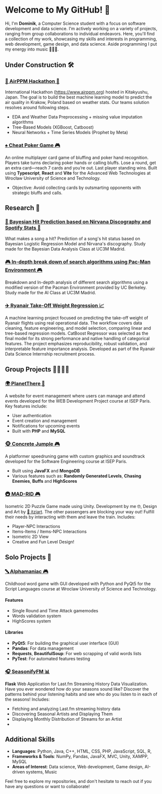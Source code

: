 # Welcome to My GitHub! 👋

Hi, I'm **Dominik**, a Computer Science student with a focus on software development and data science. I'm actively working on a variety of projects, ranging from group collaborations to individual endeavors. Here, you'll find a collection of my work, showcasing my skills and interests in programming, web development, game design, and data science. Aside programming I put my energy into music 🎸🎸🎸.

## Under Construction 🛠️

### [🔎 AirPPM Hackathon 💨](https://github.com/banacchini/air-ppm-hackathon)
International Hackathon (https://www.airppm.org) hosted in Kitakyushu, Japan. The goal is to build the best machine learning model to predict the air quality in Krakow, Poland based on weather stats. Our teams solution resolves around following steps.
- EDA and Weather Data Preprocessing + missing value imputation algorithms
- Tree-Based Models (XGBoost, Catboost)
- Neural Networks + Time Series Models (Prophet by Meta)

### [♠️ Cheat Poker Game 🎮](https://github.com/w-makowski/cheat-poker-app)
An online multiplayer card game of bluffing and poker hand recognition. Players take turns declaring poker hands or calling bluffs. Lose a round, get an extra card—reach 7 cards and you’re out. Last player standing wins. Built using **Typescript**, **React** and **Vite** for the Advanced Web Technologies at Wrocław University of Science and Technology.
- Objective: Avoid collecting cards by outsmarting opponents with strategic bluffs and calls.

## Research 🔎

### [🎸 Bayesian Hit Prediction based on Nirvana Discography and Spotify Stats 🎸](https://github.com/banacchini/NirvanaHitPrediction)
What makes a song a hit? Prediction of a song's hit status based on Bayesian Logistic Regression Model and Nirvana's discography. Study made for the Bayesian Data Analysis Class at UC3M Madrid.

### [🎮 In-depth break down of search algorithms using Pac-Man Environment 🎮](https://github.com/banacchini/SearchAlgorithmsBreakdown)
Breakdown and In-depth analysis of different search algorithms using a modified version of the Pacman Environment provided by UC Berkeley. Study made for the AI Class at UC3M Madrid.

### [✈️ Ryanair Take-Off Weight Regression 📈](https://github.com/banacchini/ryanairTakeOffWeightRegression)
A machine learning project focused on predicting the take-off weight of Ryanair flights using real operational data. The workflow covers data cleaning, feature engineering, and model selection, comparing linear and tree-based regression models. CatBoost Regressor was selected as the final model for its strong performance and native handling of categorical features. The project emphasizes reproducibility, robust validation, and interpretable feature importance analysis. Developed as part of the Ryanair Data Science Internship recruitment process.


## Group Projects 👨‍👩‍👧‍👦

### [🌍 PlanetThere 📆](https://github.com/Bouchene-Mehdi/PlanetThere)
A website for event management where users can manage and attend events developed for the WEB Development Project course at ISEP Paris. Key features include:
- User authentication
- Event creation and management
- Notifications for upcoming events
- Built with **PHP** and **MySQL**

### [🐵 Concrete Jumple 🎮](https://github.com/kjanus03/concrete-jumple)
A platformer speedruning game with custom graphics and soundtrack developed for the Software Engineering course at ISEP Paris.
- Built using **JavaFX** and **MongoDB**
- Various features such as: **Randomly Generated Levels**, **Chasing Enemies**, **Buffs** and **HighScores**

### [🚇 MAD-RID 🎮](https://github.com/itziart/MAD-RID)
Isometric 2D Puzzle Game made using Unity. Development by me 🤓, Design and Art by [🎨 itziart](https://www.artstation.com/itziart). The other passengers are blocking your way out! Fulfill their needs by interacting with them and leave the train. Includes:
- Player-NPC Interactions
- Items-Items / Items-NPC Interactions
- Isometric 2D View
- Creative and Fun Level Design!


## Solo Projects 🚀

### [🔤 Alphamaniac 🎮](https://github.com/banacchini/Alphamaniac)
Childhood word game with GUI developed with Python and PyQt5 for the Script Languages course at Wroclaw University of Science and Technology.

#### Features
- Single Round and Time Attack gamemodes
- Words validation system
- HighScores system

#### Libraries
- **PyQt5**: For building the graphical user interface (GUI)
- **Pandas**: For data management
- **Requests**, **BeautifulSoup**: For web scrapping of valid words lists
- **PyTest**: For automated features testing

### [🎧 SeasonifyFM 📊](https://github.com/banacchini/SeasonifyFM)
**Flask** Web Application for Last.fm Streaming History Data Visualization. Have you ever wondered how do your seasons sound like? Discover the patterns behind your listening habits and see who do you listen to in each of the seasons! Includes:
- Fetching and analyzing Last.fm streaming history data
- Discovering Seasonal Artists and Displaying Them
- Displaying Monthly Distribution of Streams for an Artist
- 
## Additional Skills

- **Languages**: Python, Java, C++, HTML, CSS, PHP, JavaScript, SQL, R, 
- **Frameworks & Tools**: NumPy, Pandas, JavaFX, MVC, Unity, XAMPP, MySQL
- **Areas of Interest**: Data science, Web development, Game design, AI-driven systems, Music

Feel free to explore my repositories, and don't hesitate to reach out if you have any questions or want to collaborate!
